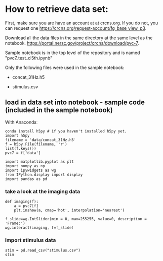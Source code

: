 
# How to retrieve data set:


First, make sure you are have an account at at crcns.org. If you do not, you can request one https://crcns.org/request-account/fg_base_view_p3.  

Download all the data files in the same directory at the same level as the notebook.
https://portal.nersc.gov/project/crcns/download/pvc-7.   

Sample notebook is in the top level of the repository and is named "pvc7_test_cl5th.ipynb"  
  
Only the following files were used in the sample notebook:  

- concat_31Hz.h5  

- stimulus.csv  



## load in data set into notebook - sample code (included in the sample notebook)

With Anaconda:  

    conda install h5py # if you haven't installed h5py yet.   
    import h5py  
    filename = 'data/concat_31Hz.h5'   
    f = h5py.File(filename, 'r')   
    list(f.keys())  
    pvc7 = f['data']  
  
    import matplotlib.pyplot as plt   
    import numpy as np   
    import ipywidgets as wg    
    from IPython.display import display   
    import pandas as pd   


### take a look at the imaging data

    def imaging(f):  
        a = pvc7[f]   
        plt.imshow(a, cmap='hot', interpolation='nearest')   

    f_slide=wg.IntSlider(min = 0, max=255255, value=0, description = 'Frame:')  
    wg.interact(imaging, f=f_slide)  

### import stimulus data

    stim = pd.read_csv("stimulus.csv")  
    stim  
